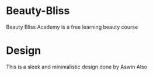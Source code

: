 # Beauty-Bliss

Beauty Bliss Academy is a free learning beauty course

# Design

This is a sleek and minimalistic design done by Aswin 
Also 
